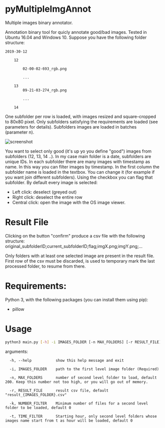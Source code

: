 # pyMultipleImgAnnot
Multiple images binary annotator. 

Annotation binary tool for quicly annotate good/bad images. Tested in Ubuntu 16.04 and Windows 10.
Suppose you have the following folder structure:


	2019-30-12 

		12
		
			02-00-02-693_rgb.png
			
			...
			
		13
			09-21-03-274_rgb.png
			
			...
			
		14

One subfolder per row is loaded, with images resized and square-cropped to 80x80 pixel. Only subfolders satisfying the requirements are loaded (see parameters
for details). Subfolders images are loaded in batches (parameter n).

![screenshot](https://i.ibb.co/b2mjZgw/Annotazione-2020-02-20-123702.png)

You want to select only good (it's up yo you define "good") images from subfolders (12, 13, 14 ..). In my case main folder is a date, 
subfolders are unique IDs. In each subfolder there are many images with timestamp as name. In this way you can filter images by timestamp.
In the first column the subfolder name is loaded in the textbox. You can change it (for example if you want join different subfolders). Using the checkbox
you can flag that subfolder.
By default every image is selected:
* Left click: deselect (greyed out)
* Right click: deselect the entire row
* Central click: open the image with the OS image viewer.

# Result File
Clicking on the button "confirm" produce a csv file with the following structure:
original_subfolderID;current_subfolderID;flag;imgX.png;imgY.png;...

Only folders with at least one selected image are present in the result file. First row of the csv must be discarded, is used to temporary mark
the last processed folder, to resume from there.


# Requirements:
Python 3, with the following packages (you can install them using pip):

* pillow


# Usage

```bash
python3 main.py [-h] -i IMAGES_FOLDER [-n MAX_FOLDERS] [-r RESULT_FILE] [-k NUMBER_FILTER] [-t TIME_FILTER]

```

arguments:
```
  -h, --help           show this help message and exit

  -i, IMAGES_FOLDER    path to the first level image folder (Required)
  
  -n, MAX_FOLDERS      number of second level folder to load, default 200. Keep this number not too high, or you will go out of memory.
  
  -r, RESULT_FILE      result csv file, default "result_{IMAGES_FOLDER}.csv"
  
  -k, NUMBER_FILTER    Minimum number of files for a second level folder to be loaded, default 0
  
  -t, TIME_FILTER      Starting hour, only second level folders whose images name start from t as hour will be loaded, default 0

```

